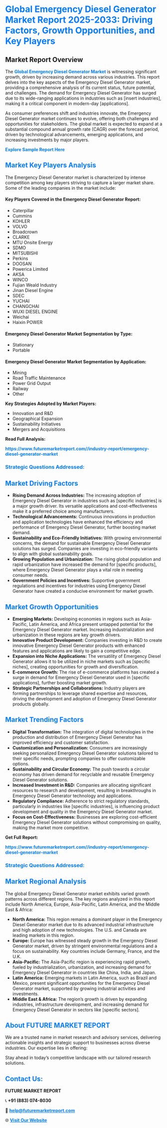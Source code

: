 <h1 style="color: #007BFF;">Global Emergency Diesel Generator Market Report 2025-2033: Driving Factors, Growth Opportunities, and Key Players</h1>

<section id="overview">
<h2>Market Report Overview</h2>
<p>The <a href="https://www.futuremarketreport.com//industry-report/emergency-diesel-generator-market" style="color: #007BFF; text-decoration: none;"><strong>Global Emergency Diesel Generator Market</strong></a> is witnessing significant growth, driven by increasing demand across various industries. This report delves into the key aspects of the Emergency Diesel Generator market, providing a comprehensive analysis of its current status, future potential, and challenges. The demand for Emergency Diesel Generator has surged due to its wide-ranging applications in industries such as [insert industries], making it a critical component in modern-day [applications].</p>
<p>As consumer preferences shift and industries innovate, the Emergency Diesel Generator market continues to evolve, offering both challenges and opportunities for stakeholders. The global market is expected to expand at a substantial compound annual growth rate (CAGR) over the forecast period, driven by technological advancements, emerging applications, and increasing investments by major players.</p>
</section>

<section id="overview">
<p><a href="https://www.futuremarketreport.com//request-sample/reportId=58144" style="color: #007BFF; text-decoration: none;"><strong>Explore Sample Report Here</strong></a></p>
</section>

<section id="key-players">
<h2 style="color: #007BFF;">Market Key Players Analysis</h2>
<p>The Emergency Diesel Generator market is characterized by intense competition among key players striving to capture a larger market share. Some of the leading companies in the market include:</p>
<h4>Key Players Covered in the Emergency Diesel Generator Report:</h4>
<ul><li>Caterpillar</li><li>Cummins</li><li>KOHLER</li><li>VOLVO</li><li>Broadcrown</li><li>CLARKE</li><li>MTU Onsite Energy</li><li>SDMO</li><li>MITSUBISHI</li><li>Perkins</li><li>DOOSAN</li><li>Powerica Limited</li><li>AKSA</li><li>WINCO</li><li>Fujian Weald Industry</li><li>Jinan Diesel Engine</li><li>SDEC</li><li>YUCHAI</li><li>CHANGCHAI</li><li>WUXI DIESEL ENGINE</li><li>Weichai</li><li>Haixin POWER</li></ul>
<h4>Emergency Diesel Generator Market Segmentation by Type:</h4>
<ul><li>Stationary</li><li>Portable</li></ul>

<h4>Emergency Diesel Generator Market Segmentation by Application:</h4>
<ul><li>Mining</li><li>Road Traffic Maintenance</li><li>Power Grid Output</li><li>Railway</li><li>Other</li></ul>
<p><strong>Key Strategies Adopted by Market Players:</strong></p>
<ul>
<li>Innovation and R&D</li>
<li>Geographical Expansion</li>
<li>Sustainability Initiatives</li>
<li>Mergers and Acquisitions</li>
</ul>
</section>

<section>
<p><strong>Read Full Analysis: </strong></p><a href="https://www.futuremarketreport.com//industry-report/emergency-diesel-generator-market" style="color: #007BFF; text-decoration: none;"><strong>https://www.futuremarketreport.com//industry-report/emergency-diesel-generator-market</strong></a>
<h3 style="color: #007BFF;">Strategic Questions Addressed:</h3>
</section>

<section id="driving-factors">
<h2 style="color: #007BFF;">Market Driving Factors</h2>
<ul>
<li><strong>Rising Demand Across Industries:</strong> The increasing adoption of Emergency Diesel Generator in industries such as [specific industries] is a major growth driver. Its versatile applications and cost-effectiveness make it a preferred choice among manufacturers.</li>
<li><strong>Technological Advancements:</strong> Continuous innovations in production and application technologies have enhanced the efficiency and performance of Emergency Diesel Generator, further boosting market demand.</li>
<li><strong>Sustainability and Eco-Friendly Initiatives:</strong> With growing environmental concerns, the demand for sustainable Emergency Diesel Generator solutions has surged. Companies are investing in eco-friendly variants to align with global sustainability goals.</li>
<li><strong>Growing Population and Urbanization:</strong> The rising global population and rapid urbanization have increased the demand for [specific products], where Emergency Diesel Generator plays a vital role in meeting consumer needs.</li>
<li><strong>Government Policies and Incentives:</strong> Supportive government regulations and incentives for industries using Emergency Diesel Generator have created a conducive environment for market growth.</li>
</ul>
</section>

<section id="growth-opportunities">
<h2 style="color: #007BFF;">Market Growth Opportunities</h2>
<ul>
<li><strong>Emerging Markets:</strong> Developing economies in regions such as Asia-Pacific, Latin America, and Africa present untapped potential for the Emergency Diesel Generator market. Increasing industrialization and urbanization in these regions are key growth drivers.</li>
<li><strong>Innovative Product Development:</strong> Companies investing in R&D to create innovative Emergency Diesel Generator products with enhanced features and applications are likely to gain a competitive edge.</li>
<li><strong>Expansion into Niche Applications:</strong> The versatility of Emergency Diesel Generator allows it to be utilized in niche markets such as [specific niches], creating opportunities for growth and diversification.</li>
<li><strong>E-commerce Growth:</strong> The rise of e-commerce platforms has created a surge in demand for Emergency Diesel Generator used in [specific applications], further boosting market growth.</li>
<li><strong>Strategic Partnerships and Collaborations:</strong> Industry players are forming partnerships to leverage shared expertise and resources, driving the development and adoption of Emergency Diesel Generator products globally.</li>
</ul>
</section>

<section id="trending-factors">
<h2 style="color: #007BFF;">Market Trending Factors</h2>
<ul>
<li><strong>Digital Transformation:</strong> The integration of digital technologies in the production and distribution of Emergency Diesel Generator has improved efficiency and customer satisfaction.</li>
<li><strong>Customization and Personalization:</strong> Consumers are increasingly seeking personalized Emergency Diesel Generator solutions tailored to their specific needs, prompting companies to offer customizable options.</li>
<li><strong>Sustainability and Circular Economy:</strong> The push towards a circular economy has driven demand for recyclable and reusable Emergency Diesel Generator solutions.</li>
<li><strong>Increased Investment in R&D:</strong> Companies are allocating significant resources to research and development, resulting in breakthroughs in Emergency Diesel Generator technology and applications.</li>
<li><strong>Regulatory Compliance:</strong> Adherence to strict regulatory standards, particularly in industries like [specific industries], is influencing product development and quality in the Emergency Diesel Generator market.</li>
<li><strong>Focus on Cost-Effectiveness:</strong> Businesses are exploring cost-efficient Emergency Diesel Generator solutions without compromising on quality, making the market more competitive.</li>
</ul>
</section>

<section>
<p><strong>Get Full Report: </strong></p><a href="https://www.futuremarketreport.com//industry-report/emergency-diesel-generator-market" style="color: #007BFF; text-decoration: none;"><strong>https://www.futuremarketreport.com//industry-report/emergency-diesel-generator-market</strong></a>
<h3 style="color: #007BFF;">Strategic Questions Addressed:</h3>
</section>


<section id="regional-analysis">
<h2 style="color: #007BFF;">Market Regional Analysis</h2>
<p>The global Emergency Diesel Generator market exhibits varied growth patterns across different regions. The key regions analyzed in this report include North America, Europe, Asia-Pacific, Latin America, and the Middle East & Africa:</p>
<ul>
<li><strong>North America:</strong> This region remains a dominant player in the Emergency Diesel Generator market due to its advanced industrial infrastructure and high adoption of new technologies. The U.S. and Canada are leading markets in this region.</li>
<li><strong>Europe:</strong> Europe has witnessed steady growth in the Emergency Diesel Generator market, driven by stringent environmental regulations and a focus on sustainability. Key countries include Germany, France, and the U.K.</li>
<li><strong>Asia-Pacific:</strong> The Asia-Pacific region is experiencing rapid growth, fueled by industrialization, urbanization, and increasing demand for Emergency Diesel Generator in countries like China, India, and Japan.</li>
<li><strong>Latin America:</strong> Emerging markets in Latin America, such as Brazil and Mexico, present significant opportunities for the Emergency Diesel Generator market, supported by growing industrial activities and investments.</li>
<li><strong>Middle East & Africa:</strong> The region’s growth is driven by expanding industries, infrastructure development, and increasing demand for Emergency Diesel Generator in sectors like [specific sectors].</li>
</ul>
</section>

<footer>
<h2 style="color: #007BFF;">About FUTURE MARKET REPORT</h2>
<p>We are a trusted name in market research and advisory services, delivering actionable insights and strategic support to businesses across diverse industries. Our expertise lies in offering:</p>

<p>Stay ahead in today’s competitive landscape with our tailored research solutions.</p>

<h2 style="color: #007BFF;">Contact Us:</h2>
<p><strong>FUTURE MARKET REPORT</strong></p>
<p>📞 <strong>+91 (883) 074-8030</strong></p>
<p>📧 <strong><a href="mailto:help@futuremarketreport.com" style="color: #007BFF;">help@futuremarketreport.com</a></strong></p>
<p>🌐 <strong><a href="https://www.futuremarketreport.com/" style="color: #007BFF;">Visit Our Website</a></strong></p>
</footer>